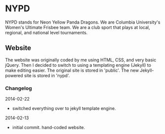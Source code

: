 NYPD
======
NYPD stands for Neon Yellow Panda Dragons. We are Columbia University's Women's Ultimate Frisbee team. We are a club sport that plays at local, regional, and national level tournaments.


Website
------
The website was originally coded by me using HTML, CSS, and very basic jQuery. Then I decided to switch to using a templating engine (Jekyll) to make editing easier. The original site is stored in 'public'. The new Jekyll-powered site is stored in 'nypd'.


### Changelog

2014-02-22
  * switched everything over to jekyll template engine.

2014-02-13
  * initial commit. hand-coded website.